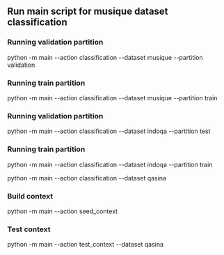 ﻿## Run main script for musique dataset classification

### Running validation partition
python -m main --action classification --dataset musique --partition validation
### Running train partition
python -m main --action classification --dataset musique --partition train

### Running validation partition
python -m main --action classification --dataset indoqa --partition test
### Running train partition
python -m main --action classification --dataset indoqa --partition train

python -m main --action classification --dataset qasina

### Build context
python -m main --action seed_context

### Test context
python -m main --action test_context --dataset qasina
